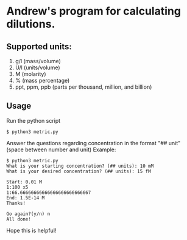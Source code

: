 # Andrew's program for calculating dilutions.

## Supported units:

1. g/l (mass/volume)
2. U/l (units/volume)
3. M (molarity)
4. % (mass percentage)
5. ppt, ppm, ppb (parts per thousand, million, and billion)

## Usage
Run the python script
```
$ python3 metric.py
```
Answer the questions regarding concentration in the format "## unit" (space between number and unit)
Example: 
```
$ python3 metric.py 
What is your starting concentration? (## units): 10 mM
What is your desired concentration? (## units): 15 fM

Start: 0.01 M
1:100 x5
1:66.66666666666666666666666667
End: 1.5E-14 M
Thanks!

Go again?(y/n) n
All done!
```

Hope this is helpful!
